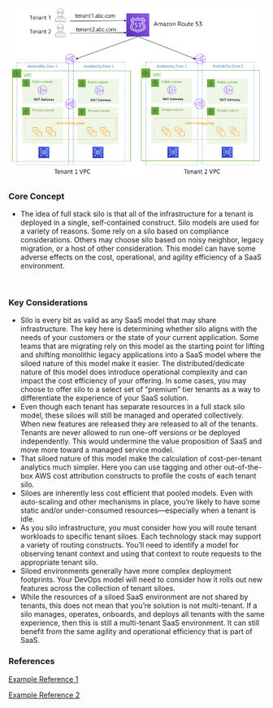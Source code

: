 <p align="center">
    <img alt="Architecture" src="./images/full-stack-silo.png" />   
</p>

### Core Concept   
* The idea of full stack silo is that all of the infrastructure for a tenant is deployed in a single, self-contained construct. Silo models are used for a variety of reasons. Some rely on a silo based on compliance considerations. Others may choose silo based on noisy neighbor, legacy migration, or a host of other consideration. This model can have some adverse effects on the cost, operational, and agility efficiency of a SaaS environment.   
<br/>


### Key Considerations   
* Silo is every bit as valid as any SaaS model that may share infrastructure. The key here is determining whether silo aligns with the needs of your customers or the state of your current application. Some teams that are migrating rely on this model as the starting point for lifting and shifting monolithic legacy applications into a SaaS model where the siloed nature of this model make it easier. The distributed/dedicate nature of this model does introduce operational complexity and can impact the cost efficiency of your offering. In some cases, you may choose to offer silo to a select set of “premium” tier tenants as a way to differentiate the experience of your SaaS solution.
* Even though each tenant has separate resources in a full stack silo model, these siloes will still be managed and operated collectively. When new features are released they are released to all of the tenants. Tenants are never allowed to run one-off versions or be deployed independently. This would undermine the value proposition of SaaS and move more toward a managed service model.
* That siloed nature of this model make the calculation of cost-per-tenant analytics much simpler. Here you can use tagging and other out-of-the-box AWS cost attribution constructs to profile the costs of each tenant silo.
* Siloes are inherently less cost efficient that pooled models. Even with auto-scaling and other mechanisms in place, you’re likely to have some static and/or under-consumed resources—especially when a tenant is idle.
* As you silo infrastructure, you must consider how you will route tenant workloads to specific tenant siloes. Each technology stack may support a variety of routing constructs. You’ll need to identify a model for observing tenant context and using that context to route requests to the appropriate tenant silo.
* Siloed environments generally have more complex deployment footprints. Your DevOps model will need to consider how it rolls out new features across the collection of tenant siloes.
* While the resources of a siloed SaaS environment are not shared by tenants, this does not mean that you’re solution is not multi-tenant. If a silo manages, operates, onboards, and deploys all tenants with the same experience, then this is still a multi-tenant SaaS environment. It can still benefit from the same agility and operational efficiency that is part of SaaS.   

### References
<a href="https://aws.amazon.com" target="_blank">Example Reference 1</a>

<a href="https://aws.amazon.com" target="_blank">Example Reference 2</a>

